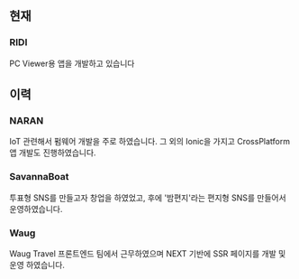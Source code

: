 ## 현재
### RIDI
PC Viewer용 앱을 개발하고 있습니다

## 이력
### NARAN
IoT 관련해서 펌웨어 개발을 주로 하였습니다. 그 외의 Ionic을 가지고 CrossPlatform 앱 개발도 진행하였습니다.

### SavannaBoat
투표형 SNS를 만들고자 창업을 하였었고, 후에 '밤편지'라는 편지형 SNS를 만들어서 운영하였습니다.

### Waug
Waug Travel 프론트엔드 팀에서 근무하였으며 NEXT 기반에 SSR 페이지를 개발 및 운영 하였습니다.
